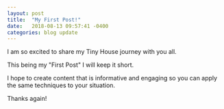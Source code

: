 ```yaml
---
layout: post
title:  "My First Post!"
date:   2018-08-13 09:57:41 -0400
categories: blog update
---
```

I am so excited to share my Tiny House journey with you all.

This being my "First Post" I will keep it short.

I hope to create content that is informative and engaging so you can apply the same techniques to your situation.

Thanks again!
